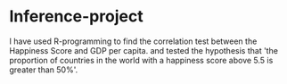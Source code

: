 # Inference-project
I have used R-programming to find the correlation test between the Happiness Score and GDP per capita.
and tested the hypothesis that 'the proportion of countries in the world with a happiness score above 5.5 is greater than 50%'.
